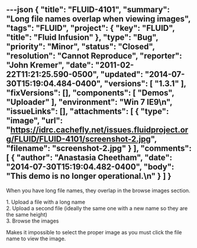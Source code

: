 ---json
{
  "title": "FLUID-4101",
  "summary": "Long file names overlap when viewing images",
  "tags": "FLUID",
  "project": {
    "key": "FLUID",
    "title": "Fluid Infusion"
  },
  "type": "Bug",
  "priority": "Minor",
  "status": "Closed",
  "resolution": "Cannot Reproduce",
  "reporter": "John Kremer",
  "date": "2011-02-22T11:21:25.590-0500",
  "updated": "2014-07-30T15:19:04.484-0400",
  "versions": [
    "1.3.1"
  ],
  "fixVersions": [],
  "components": [
    "Demos",
    "Uploader"
  ],
  "environment": "Win 7 IE9\n",
  "issueLinks": [],
  "attachments": [
    {
      "type": "image",
      "url": "https://idrc.cachefly.net/issues.fluidproject.org/FLUID/FLUID-4101/screenshot-2.jpg",
      "filename": "screenshot-2.jpg"
    }
  ],
  "comments": [
    {
      "author": "Anastasia Cheetham",
      "date": "2014-07-30T15:19:04.482-0400",
      "body": "This demo is no longer operational.\n"
    }
  ]
}
---
When you have long file names, they overlap in the browse images section.

1\. Upload a file with a long name\
2\. Upload a second file (ideally the same one with a new name so they are the same height)\
3\. Browse the images

Makes it impossible to select the proper image as you must click the file name to view the image.

        